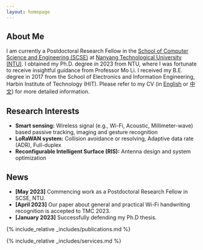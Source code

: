 ```yaml
---
layout: homepage
---
```


## About Me

I am currently a Postdoctoral Research Fellow in the [School of Computer Science and Engineering (SCSE)](https://www.ntu.edu.sg/scse) at [Nanyang Technological University (NTU)](https://www.ntu.edu.sg/).
I obtained my Ph.D. degree in 2023 from NTU, where I was fortunate to receive insightful guidance from Professor Mo Li.
I received my B.E. degree in 2017 from the School of Electronics and Information Engineering, Harbin Institute of Technology (HIT).
Please refer to my CV (in [English](./assets/files/CV/CV_Yanbo_English.pdf) or [中文](./assets/files/CV/CV-Yanbo_Chinese.pdf)) for more detailed information. 

## Research Interests

- **Smart sensing:** Wireless signal (e.g., Wi-Fi, Acoustic, Millimeter-wave) based passive tracking, imaging and gesture recognition
- **LoRaWAN system:** Collision avoidance or resolving, Adaptive data rate (ADR), Full-duplex
- **Reconfigurable Intelligent Surface (RIS):** Antenna design and system optimization

## News
- **[May 2023]** Commencing work as a Postdoctoral Research Fellow in SCSE, NTU.
- **[April 2023]** Our paper about general and practical Wi-Fi handwriting recognition is accepted to TMC 2023. 
- **[January 2023]** Successfully defending my Ph.D thesis. 

{% include_relative _includes/publications.md %}

{% include_relative _includes/services.md %}
